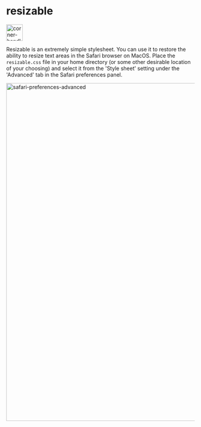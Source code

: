 # resizable

<img width="44" alt="corner-handles-restored" src="https://user-images.githubusercontent.com/306867/116627657-c6805b80-a90a-11eb-9e5a-c9945a172d75.png">

Resizable is an extremely simple stylesheet. You can use it to restore the ability to resize text areas in the Safari browser on MacOS. Place the `resizable.css` file in your home directory (or some other desirable location of your choosing) and select it from the 'Style sheet' setting under the 'Advanced' tab in the Safari preferences panel.

<img width="904" alt="safari-preferences-advanced" src="https://user-images.githubusercontent.com/306867/116627442-64275b00-a90a-11eb-8908-26de5e3c5786.png">
